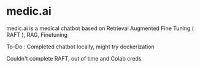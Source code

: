 # medic.ai
medic.ai is a medical chatbot based on Retrieval Augmented Fine Tuning ( RAFT ), RAG, Finetuning 


To-Do : 
Completed chatbot locally, might try dockerization 


Couldn't complete RAFT, out of time and Colab creds.
